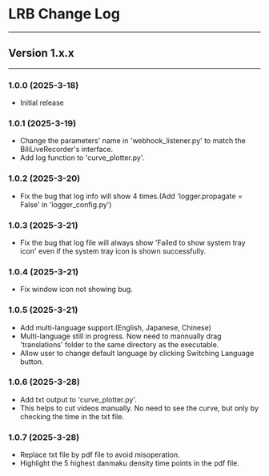# LRB Change Log

**********

## Version 1.x.x

**********

### 1.0.0 (2025-3-18)
- Initial release

### 1.0.1 (2025-3-19)
- Change the parameters' name in 'webhook_listener.py' to match the BiliLiveRecorder's interface.
- Add log function to 'curve_plotter.py'.

### 1.0.2 (2025-3-20)
- Fix the bug that log info will show 4 times.(Add 'logger.propagate = False' in 'logger_config.py')

### 1.0.3 (2025-3-21)
- Fix the bug that log file will always show 'Failed to show system tray icon' even if the system tray icon is shown successfully.

### 1.0.4 (2025-3-21)
- Fix window icon not showing bug.

### 1.0.5 (2025-3-21)
- Add multi-language support.(English, Japanese, Chinese)
- Multi-language still in progress. Now need to mannually drag 'translations' folder to the same directory as the executable.
- Allow user to change default language by clicking Switching Language button.

### 1.0.6 (2025-3-28)
- Add txt output to 'curve_plotter.py'.
- This helps to cut videos manually. No need to see the curve, but only by checking the time in the txt file.

### 1.0.7 (2025-3-28)
- Replace txt file by pdf file to avoid misoperation.
- Highlight the 5 highest danmaku density time points in the pdf file.